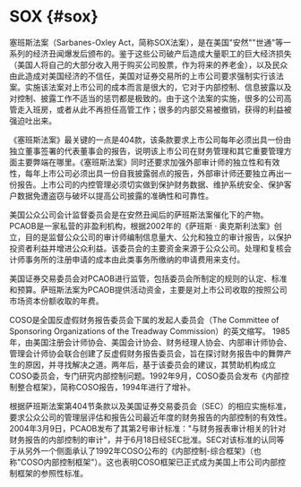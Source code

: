 # SOX {#sox}

塞班斯法案（Sarbanes-Oxley Act，简称SOX法案），是在美国&quot;安然&quot;&quot;世通&quot;等一系列的经济丑闻爆发后颁布的。鉴于这些公司破产后造成大量职工的巨大经济损失（美国人将自己的大部分收入用于购买公司股票，作为将来的养老金），以及民众由此造成对美国经济的不信任，美国对证券交易所的上市公司要求强制实行该法案。实施该法案对上市公司的成本而言是很大的，它对于内部控制、信息披露以及对控制、披露工作不适当的惩罚都是极致的。由于这个法案的实施，很多的公司高管走入班房，或者从此不再担任高管工作；很多的内部交易被撤销，获得的利益被强迫吐出来。

《塞班斯法案》最关键的一点是404款，该条款要求上市公司每年必须出具一份由独立董事签署的代表董事会的报告，说明该上市公司在财务管理和其它重要管理方面主要弊端在哪里。《塞班斯法案》同时还要求加强外部审计师的独立性和有效性，每年上市公司必须出具一份自我披露弱点的报告，外部审计师还要独立再出一份报告。上市公司的内控管理必须切实做到保护财务数据、维护系统安全、保护客户数据免遭盗窃与破坏以提高公司披露的准确性和可靠性。

美国公众公司会计监督委员会是在安然丑闻后的萨班斯法案催化下的产物。PCAOB是一家私营的非盈利机构，根据2002年的《萨班斯 · 奥克斯利法案》创立，目的是监督公众公司的审计师编制信息量大、公允和独立的审计报告，以保护投资者利益并增进公众利益。该委员会的主要资金来源于公众公司。处理和复核会计师事务所的注册申请的成本由此类事务所缴纳的申请费用来支付。

美国证券交易委员会对PCAOB进行监管，包括委员会所制定的规则的认定、标准和预算。萨班斯法案为PCAOB提供活动资金，主要是对上市公司收取的按照公司市场资本份额收取的年费。

COSO是全国反虚假财务报告委员会下属的发起人委员会（The Committee of Sponsoring Organizations of the Treadway Commission）的英文缩写。 1985年，由美国注册会计师协会、美国会计协会、财务经理人协会、内部审计师协会、管理会计师协会联合创建了反虚假财务报告委员会，旨在探讨财务报告中的舞弊产生的原因，并寻找解决之道。两年后，基于该委员会的建议，其赞助机构成立COSO委员会，专门研究内部控制问题。1992年9月，COSO委员会发布《内部控制整合框架》，简称COSO报告，1994年进行了增补。

根据萨班斯法案第404节条款以及美国证券交易委员会（SEC）的相应实施标准，要求公众公司的管理层评估和报告公司最近年度的财务报告的内部控制的有效性。2004年3月9日，PCAOB发布了其第2号审计标准：&quot;与财务报表审计相关的针对财务报告的内部控制的审计&quot;，并于6月18日经SEC批准。SEC对该标准的认同等于从另外一个侧面承认了1992年COSO公布的《内部控制-综合框架》（也称&quot;COSO内部控制框架&quot;）。这也表明COSO框架已正式成为美国上市公司内部控制框架的参照性标准。